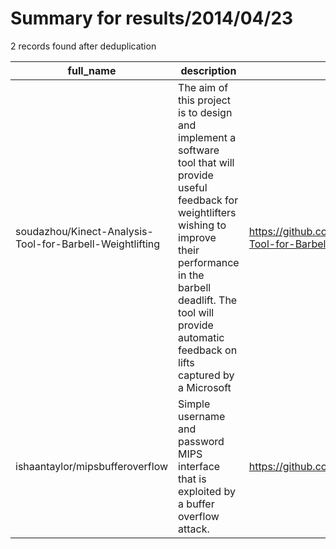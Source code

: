 
# Summary for results/2014/04/23
    
2 records found after deduplication

| full_name | description | html_url | matched_list | matched_count | pushed_at | size | stargazers_count | language | forks_count |
|----------------------------------------------------------|------------------------------------------------------------------------------------------------------------------------------------------------------------------------------------------------------------------------------------------------------------------|-----------------------------------------------------------------------------|----------------|-----------------|---------------------------|--------|--------------------|------------|---------------|
| soudazhou/Kinect-Analysis-Tool-for-Barbell-Weightlifting | The aim of this project is to design and implement a software tool that will provide useful feedback for weightlifters wishing to improve their performance in the barbell deadlift. The tool will provide automatic feedback on lifts captured by a Microsoft | https://github.com/soudazhou/Kinect-Analysis-Tool-for-Barbell-Weightlifting | ['exploit'] | 1 | 2014-04-23 20:00:23+00:00 | 3044 | 6 | nan | 3 |
| ishaantaylor/mipsbufferoverflow | Simple username and password MIPS interface that is exploited by a buffer overflow attack. | https://github.com/ishaantaylor/mipsbufferoverflow | ['exploit'] | 1 | 2014-04-23 22:40:03+00:00 | 108 | 0 | nan | 0 |
